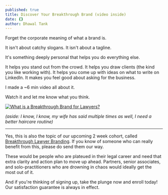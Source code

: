 ```yaml
---
published: true
title: Discover Your Breakthrough Brand (video inside)
date: {}
author: Dhawal Tank
---
```

Forget the corporate meaning of what a brand is.

It isn't about catchy slogans. It isn't about a tagline.

It's something deeply personal that helps you do everything else.

It helps you stand out from the crowd.
It helps you draw clients (the kind you like working with).
It helps you come up with ideas on what to write on LinkedIn.
It makes you feel good about asking for the business.

I made a ~6 min video all about it.

Watch it and let me know what you think.

[![What is a Breakthrough Brand for Lawyers?](https://img.youtube.com/vi/p2Q0EEM-Mos/0.jpg)](https://www.youtube.com/watch?v=p2Q0EEM-Mos)

_(aside: I know, I know, my wife has said multiple times as well, I need a better haircare routine)_

----

Yes, this is also the topic of our upcoming 2 week cohort, called [Breakthrough Lawyer Branding](https://maven.com/build-your-book/branding/). If you know of someone who can really benefit from this, please do send them our way.

These would be people who are plateued in their legal career and need that extra clarity and action plan to move up ahead. Partners, senior associates, and solo-practitioners who are drowning in chaos would ideally get the most out of it.

And if you're thinking of signing up, take the plunge now and enroll today! Our satisfaction guarantee is always in effect.
